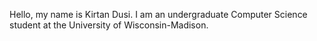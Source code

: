 Hello, my name is Kirtan Dusi. I am an undergraduate Computer Science student at the University of Wisconsin-Madison.

